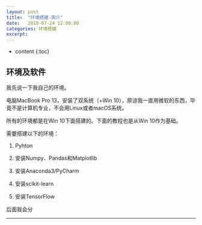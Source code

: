 ```yaml
---
layout: post
title:  "环境搭建-简介"
date:   2018-07-24 12:00:00
categories: 环境搭建
excerpt: 
---
```


* content
{:toc}


## 环境及软件

我先说一下我自己的环境。

电脑MacBook Pro 13，安装了双系统（+Win 10），原谅我一直用微软的东西，毕竟不是计算机专业，不会用Linux或者macOS系统。

所有的环境都是在Win 10下面搭建的。下面的教程也是从Win 10作为基础。

需要搭建以下的环境：

1. Pyhton

2. 安装Numpy、Pandas和Matplotlib

3. 安装Anaconda3/PyCharm

4. 安装scikit-learn

5. 安装TensorFlow

后面我会分

---

